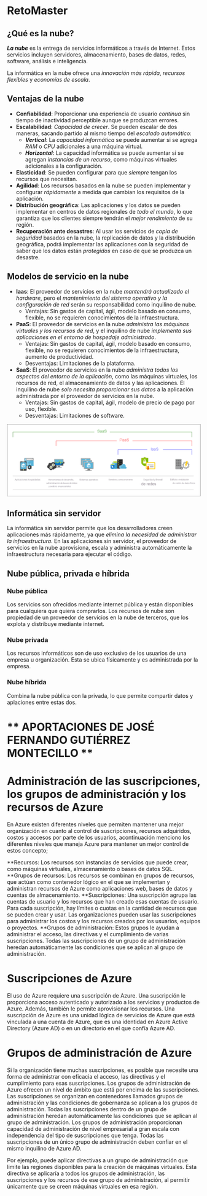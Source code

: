 # RetoMaster

## ¿Qué es la nube?

_**La nube**_ es la entrega de servicios informáticos a través de Internet. Estos servicios incluyen servidores, almacenamiento, bases de datos, redes, software, análisis e inteligencia.

La informática en la nube ofrece una _innovación más rápida_, _recursos flexibles_ y _economías de escala_.

## Ventajas de la nube

* **Confiabilidad**: Proporcionar una experiencia de usuario _continua_ sin tiempo de inactividad perceptible aunque se produzcan errores.
* **Escalabilidad**: _Capacidad de crecer_. Se pueden escalar de dos maneras, sacando partido al mismo tiempo del _escalado automático_:
  * _**Vertical**_: La _capacidad informática_ se puede aumentar si se agrega _RAM_ o _CPU_ adicionales a una máquina virtual.
  * _**Horizontal**_: La capacidad informática se puede aumentar si se agregan _instancias de un recurso_, como máquinas virtuales adicionales a la configuración.
* **Elasticidad**: Se pueden configurar para que _siempre_ tengan los recursos que necesitan.
* **Agilidad**: Los recursos basados en la nube se pueden implementar y configurar _rápidamente_ a medida que cambian los requisitos de la aplicación.
* **Distribución geográfica**: Las aplicaciones y los datos se pueden implementar en centros de datos regionales de _todo el mundo_, lo que garantiza que los clientes siempre tendrán el _mejor rendimiento_ de su región.
* **Recuperación ante desastres**: Al usar los servicios de _copia de seguridad_ basados en la nube, la replicación de datos y la distribución geográfica, podrá implementar las aplicaciones con la seguridad de saber que los datos están _protegidos_ en caso de que se produzca un desastre.

## Modelos de servicio en la nube

* **Iaas**: El proveedor de servicios en la nube _mantendrá actualizado el hardware_, pero el _mantenimiento del sistema operativo y la configuración de red_ serán su responsabilidad como inquilino de nube.
  * Ventajas: Sin gastos de capital, ágil, modelo basado en consumo, flexible, no se requieren conocimientos de la infraestructura.
* **PaaS**: El proveedor de servicios en la nube _administra las máquinas virtuales y los recursos de red_, y el inquilino de nube _implementa sus aplicaciones en el entorno de hospedaje administrado_.
  * Ventajas: Sin gastos de capital, ágil, modelo basado en consumo, flexible, no se requieren conocimientos de la infraestructura, aumento de productividad.
  * Desventajas: Limitaciones de la plataforma.
* **SaaS**: El proveedor de servicios en la nube _administra todos los aspectos del entorno de la aplicación_, como las máquinas virtuales, los recursos de red, el almacenamiento de datos y las aplicaciones. El inquilino de nube _solo necesita proporcionar sus datos_ a la aplicación administrada por el proveedor de servicios en la nube.
  * Ventajas: Sin gastos de capital, ágil, modelo de precio de pago por uso, flexible.
  * Desventajas: Limitaciones de software.

![Modelos de servicio en la nube](./img/iaas-paas-saas-expanded.png)

## Informática sin servidor

La informática sin servidor permite que los desarrolladores creen aplicaciones más rápidamente, ya que _elimina la necesidad de administrar la infraestructura_. En las aplicaciones sin servidor, el proveedor de servicios en la nube aprovisiona, escala y administra automáticamente la infraestructura necesaria para ejecutar el código.

## Nube pública, privada e híbrida

### Nube pública

Los servicios son ofrecidos mediante internet pública y están disponibles para cualquiera que quiera comprarlos. Los recursos de nube son propiedad de un proveedor de servicios en la nube de terceros, que los explota y distribuye mediante internet.

### Nube privada

Los recursos informáticos son de uso exclusivo de los usuarios de una empresa u organización. Esta se ubica físicamente y es administrada por la empresa.

### Nube híbrida

Combina la nube pública con la privada, lo que permite compartir datos y aplaciones entre estas dos.

# ** APORTACIONES DE JOSÉ FERNANDO GUTIÉRREZ MONTECILLO **
# Administración de las suscripciones, los grupos de administración y los recursos de Azure #

En Azure existen diferentes niveles que permiten mantener una mejor organización en cuanto al control de suscripciones, recursos adquiridos, costos y accesos por parte de los usuarios, acontinuación menciono los diferentes niveles que maneja Azure para mantener un mejor control de estos concepto;

**Recursos: Los recursos son instancias de servicios que puede crear, como máquinas virtuales, almacenamiento o bases de datos SQL.
**Grupos de recursos: Los recursos se combinan en grupos de recursos, que actúan como contenedor lógico en el que se implementan y administran recursos de Azure como aplicaciones web, bases de datos y cuentas de almacenamiento.
**Suscripciones: Una suscripción agrupa las cuentas de usuario y los recursos que han creado esas cuentas de usuario. Para cada suscripción, hay límites o cuotas en la cantidad de recursos que se pueden crear y usar. Las organizaciones pueden usar las suscripciones para administrar los costos y los recursos creados por los usuarios, equipos o proyectos.
**Grupos de administración: Estos grupos le ayudan a administrar el acceso, las directivas y el cumplimiento de varias suscripciones. Todas las suscripciones de un grupo de administración heredan automáticamente las condiciones que se aplican al grupo de administración.

# Suscripciones de Azure
El uso de Azure requiere una suscripción de Azure. Una suscripción le proporciona acceso autenticado y autorizado a los servicios y productos de Azure. Además, también le permite aprovisionar los recursos. Una suscripción de Azure es una unidad lógica de servicios de Azure que está vinculada a una cuenta de Azure, que es una identidad en Azure Active Directory (Azure AD) o en un directorio en el que confía Azure AD.

# Grupos de administración de Azure
Si la organización tiene muchas suscripciones, es posible que necesite una forma de administrar con eficacia el acceso, las directivas y el cumplimiento para esas suscripciones. Los grupos de administración de Azure ofrecen un nivel de ámbito que está por encima de las suscripciones. Las suscripciones se organizan en contenedores llamados grupos de administración y las condiciones de gobernanza se aplican a los grupos de administración. Todas las suscripciones dentro de un grupo de administración heredan automáticamente las condiciones que se aplican al grupo de administración. Los grupos de administración proporcionan capacidad de administración de nivel empresarial a gran escala con independencia del tipo de suscripciones que tenga. Todas las suscripciones de un único grupo de administración deben confiar en el mismo inquilino de Azure AD.

Por ejemplo, puede aplicar directivas a un grupo de administración que limite las regiones disponibles para la creación de máquinas virtuales. Esta directiva se aplicaría a todos los grupos de administración, las suscripciones y los recursos de ese grupo de administración, al permitir únicamente que se creen máquinas virtuales en esa región.
